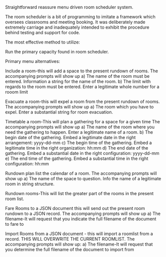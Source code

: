 Straightforward reassure menu driven room scheduler system. 

The room scheduler is a bit of programming to imitate a framework which oversees classrooms and meeting booking. It was deliberately made extremely carriage and inadequately intended to exhibit the procedure behind testing and support for code. 

The most effective method to utilize: 

Run the primary capacity found in room scheduler. 

Primary menu alternatives: 

Include a room-this will add a space to the present rundown of rooms. The accompanying prompts will show up
a) The name of the room must be entered. Information a string for the name of the room. 
b) The limit with regards to the room must be entered. Enter a legitimate whole number for a rooom limit 

Evacuate a room-this will expel a room from the present rundown of rooms. The accompanying prompts will show up 
a) The room which you have to expel. Enter a substantial string for room evacuation. 

Timetable a room-This will plan a gathering for a space for a given time The accompanying prompts will show up 
a) The name of the room where you need the gathering to happen. Enter a legitimate name of a room. 
b) The begin date of the gathering. Embed a legitimate date in the right arrangement: yyyy-dd-mm 
c) The begin time of the gathering. Embed a legitimate time in the right organization: hh:mm 
d) The end date of the gathering. Embed a substantial date in the right configuration: yyyy-dd-mm 
e) The end time of the gathering. Embed a substantial time in the right configuration: hh:mm 

Rundown plan list the calendar of a room. The accompanying prompts will show up 
a) The name of the space to question. Info the name of a legitimate room in string structure. 

Rundown rooms-This will list the greater part of the rooms in the present room list. 

Fare Rooms to a JSON document this will send out the present room rundown to a JSON record. The accompanying prompts will show up a) The filename-It will request that you indicate the full filename of the document to fare to 

Import Rooms from a JSON document - this will import a roomlist from a record. THIS WILL OVERWRITE THE CURRENT ROOMLIST. The accompanying prompts will show up: a) The filename-It will request that you determine the full filename of the document to import from
